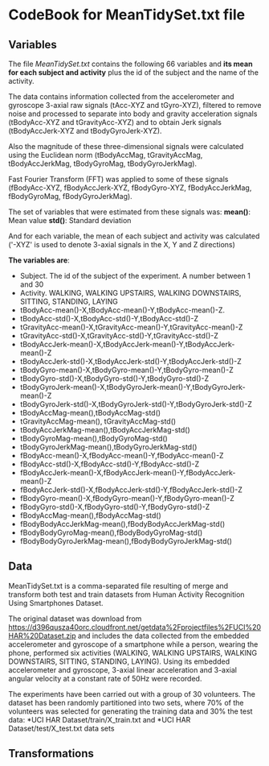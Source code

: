 CodeBook for MeanTidySet.txt file
========================================================

## Variables

The file _MeanTidySet.txt_ contains the following 66 variables and __its mean for each subject and activity__ plus the id of the subject and the name of the activity.

The data contains information collected from the accelerometer and gyroscope 3-axial raw signals (tAcc-XYZ and tGyro-XYZ), filtered to remove noise and processed to separate into body and gravity acceleration signals (tBodyAcc-XYZ and tGravityAcc-XYZ) and to obtain Jerk signals (tBodyAccJerk-XYZ and tBodyGyroJerk-XYZ). 

Also the magnitude of these three-dimensional signals were calculated using the Euclidean norm (tBodyAccMag, tGravityAccMag, tBodyAccJerkMag, tBodyGyroMag, tBodyGyroJerkMag). 

Fast Fourier Transform (FFT) was applied to some of these signals (fBodyAcc-XYZ, fBodyAccJerk-XYZ, fBodyGyro-XYZ, fBodyAccJerkMag, fBodyGyroMag, fBodyGyroJerkMag). 

The set of variables that were estimated from these signals was: 
__mean()__: Mean value
__std()__: Standard deviation

And for each variable, the mean of each subject and activity was calculated ('-XYZ' is used to denote 3-axial signals in the X, Y and Z directions)
 
__The variables are__:
* Subject. The id of the subject of the experiment. A number between 1 and 30
* Activity. WALKING, WALKING UPSTAIRS, WALKING DOWNSTAIRS, SITTING, STANDING, LAYING
* tBodyAcc-mean()-X,tBodyAcc-mean()-Y,tBodyAcc-mean()-Z. 
* tBodyAcc-std()-X,tBodyAcc-std()-Y,tBodyAcc-std()-Z
* tGravityAcc-mean()-X,tGravityAcc-mean()-Y,tGravityAcc-mean()-Z
* tGravityAcc-std()-X,tGravityAcc-std()-Y,tGravityAcc-std()-Z
* tBodyAccJerk-mean()-X,tBodyAccJerk-mean()-Y,tBodyAccJerk-mean()-Z
* tBodyAccJerk-std()-X,tBodyAccJerk-std()-Y,tBodyAccJerk-std()-Z
* tBodyGyro-mean()-X,tBodyGyro-mean()-Y,tBodyGyro-mean()-Z
* tBodyGyro-std()-X,tBodyGyro-std()-Y,tBodyGyro-std()-Z
* tBodyGyroJerk-mean()-X,tBodyGyroJerk-mean()-Y,tBodyGyroJerk-mean()-Z
* tBodyGyroJerk-std()-X,tBodyGyroJerk-std()-Y,tBodyGyroJerk-std()-Z
* tBodyAccMag-mean(),tBodyAccMag-std()
* tGravityAccMag-mean(), tGravityAccMag-std()
* tBodyAccJerkMag-mean(),tBodyAccJerkMag-std()
* tBodyGyroMag-mean(),tBodyGyroMag-std()
* tBodyGyroJerkMag-mean(),tBodyGyroJerkMag-std()
* fBodyAcc-mean()-X,fBodyAcc-mean()-Y,fBodyAcc-mean()-Z
* fBodyAcc-std()-X,fBodyAcc-std()-Y,fBodyAcc-std()-Z
* fBodyAccJerk-mean()-X,fBodyAccJerk-mean()-Y,fBodyAccJerk-mean()-Z
* fBodyAccJerk-std()-X,fBodyAccJerk-std()-Y,fBodyAccJerk-std()-Z
* fBodyGyro-mean()-X,fBodyGyro-mean()-Y,fBodyGyro-mean()-Z
* fBodyGyro-std()-X,fBodyGyro-std()-Y,fBodyGyro-std()-Z
* fBodyAccMag-mean(),fBodyAccMag-std()
* fBodyBodyAccJerkMag-mean(),fBodyBodyAccJerkMag-std()
* fBodyBodyGyroMag-mean(),fBodyBodyGyroMag-std()
* fBodyBodyGyroJerkMag-mean(),fBodyBodyGyroJerkMag-std()

## Data
MeanTidySet.txt is a comma-separated file resulting of merge and transform both test and train datasets from 
Human Activity Recognition Using Smartphones Dataset.

The original dataset was download from https://d396qusza40orc.cloudfront.net/getdata%2Fprojectfiles%2FUCI%20HAR%20Dataset.zip and includes the data collected from the embedded accelerometer and gyroscope of a smartphone while a person, wearing the phone, performed six activities (WALKING, WALKING UPSTAIRS, WALKING DOWNSTAIRS, SITTING, STANDING, LAYING). Using its embedded accelerometer and gyroscope, 3-axial linear acceleration and 3-axial angular velocity at a constant rate of 50Hz were recorded. 

The experiments have been carried out with a group of 30 volunteers. The dataset has been randomly partitioned into two sets, where 70% of the volunteers was selected for generating the training data and 30% the test data:
*UCI HAR Dataset/train/X_train.txt and 
*UCI HAR Dataset/test/X_test.txt data sets 


## Transformations

